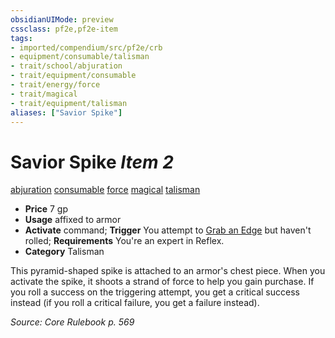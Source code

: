 ```yaml
---
obsidianUIMode: preview
cssclass: pf2e,pf2e-item
tags:
- imported/compendium/src/pf2e/crb
- equipment/consumable/talisman
- trait/school/abjuration
- trait/equipment/consumable
- trait/energy/force
- trait/magical
- trait/equipment/talisman
aliases: ["Savior Spike"]
---
```

# Savior Spike *Item 2*  
[abjuration](abjuration.md)  [consumable](consumable.md)  [force](force.md)  [magical](magical.md)  [talisman](talisman.md)  

- **Price** 7 gp
- **Usage** affixed to armor
- **Activate** command; **Trigger** You attempt to [Grab an Edge](grab-an-edge.md) but haven't rolled; **Requirements** You're an expert in Reflex.
- **Category** Talisman

This pyramid-shaped spike is attached to an armor's chest piece. When you activate the spike, it shoots a strand of force to help you gain purchase. If you roll a success on the triggering attempt, you get a critical success instead (if you roll a critical failure, you get a failure instead).

*Source: Core Rulebook p. 569*